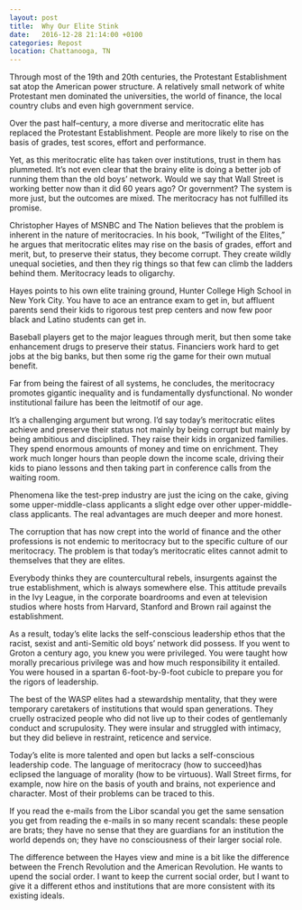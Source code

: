 ```yaml
---
layout: post
title:  Why Our Elite Stink
date:   2016-12-28 21:14:00 +0100
categories: Repost
location: Chattanooga, TN
---
```


Through most of the 19th and 20th centuries, the Protestant Establishment sat atop the American power structure. A relatively small network of white Protestant men dominated the universities, the world of finance, the local country clubs and even high government service.


Over the past half–century, a more diverse and meritocratic elite has replaced the Protestant Establishment. People are more likely to rise on the basis of grades, test scores, effort and performance.

Yet, as this meritocratic elite has taken over institutions, trust in them has plummeted. It’s not even clear that the brainy elite is doing a better job of running them than the old boys’ network. Would we say that Wall Street is working better now than it did 60 years ago? Or government? The system is more just, but the outcomes are mixed. The meritocracy has not fulfilled its promise.

Christopher Hayes of MSNBC and The Nation believes that the problem is inherent in the nature of meritocracies. In his book, “Twilight of the Elites,” he argues that meritocratic elites may rise on the basis of grades, effort and merit, but, to preserve their status, they become corrupt. They create wildly unequal societies, and then they rig things so that few can climb the ladders behind them. Meritocracy leads to oligarchy.

Hayes points to his own elite training ground, Hunter College High School in New York City. You have to ace an entrance exam to get in, but affluent parents send their kids to rigorous test prep centers and now few poor black and Latino students can get in.

Baseball players get to the major leagues through merit, but then some take enhancement drugs to preserve their status. Financiers work hard to get jobs at the big banks, but then some rig the game for their own mutual benefit.

Far from being the fairest of all systems, he concludes, the meritocracy promotes gigantic inequality and is fundamentally dysfunctional. No wonder institutional failure has been the leitmotif of our age.

It’s a challenging argument but wrong. I’d say today’s meritocratic elites achieve and preserve their status not mainly by being corrupt but mainly by being ambitious and disciplined. They raise their kids in organized families. They spend enormous amounts of money and time on enrichment. They work much longer hours than people down the income scale, driving their kids to piano lessons and then taking part in conference calls from the waiting room.

Phenomena like the test-prep industry are just the icing on the cake, giving some upper-middle-class applicants a slight edge over other upper-middle-class applicants. The real advantages are much deeper and more honest.

The corruption that has now crept into the world of finance and the other professions is not endemic to meritocracy but to the specific culture of our meritocracy. The problem is that today’s meritocratic elites cannot admit to themselves that they are elites.

Everybody thinks they are countercultural rebels, insurgents against the true establishment, which is always somewhere else. This attitude prevails in the Ivy League, in the corporate boardrooms and even at television studios where hosts from Harvard, Stanford and Brown rail against the establishment.

As a result, today’s elite lacks the self-conscious leadership ethos that the racist, sexist and anti-Semitic old boys’ network did possess. If you went to Groton a century ago, you knew you were privileged. You were taught how morally precarious privilege was and how much responsibility it entailed. You were housed in a spartan 6-foot-by-9-foot cubicle to prepare you for the rigors of leadership.

The best of the WASP elites had a stewardship mentality, that they were temporary caretakers of institutions that would span generations. They cruelly ostracized people who did not live up to their codes of gentlemanly conduct and scrupulosity. They were insular and struggled with intimacy, but they did believe in restraint, reticence and service.

Today’s elite is more talented and open but lacks a self-conscious leadership code. The language of meritocracy (how to succeed)has eclipsed the language of morality (how to be virtuous). Wall Street firms, for example, now hire on the basis of youth and brains, not experience and character. Most of their problems can be traced to this.


If you read the e-mails from the Libor scandal you get the same sensation you get from reading the e-mails in so many recent scandals: these people are brats; they have no sense that they are guardians for an institution the world depends on; they have no consciousness of their larger social role.

The difference between the Hayes view and mine is a bit like the difference between the French Revolution and the American Revolution. He wants to upend the social order. I want to keep the current social order, but I want to give it a different ethos and institutions that are more consistent with its existing ideals.
